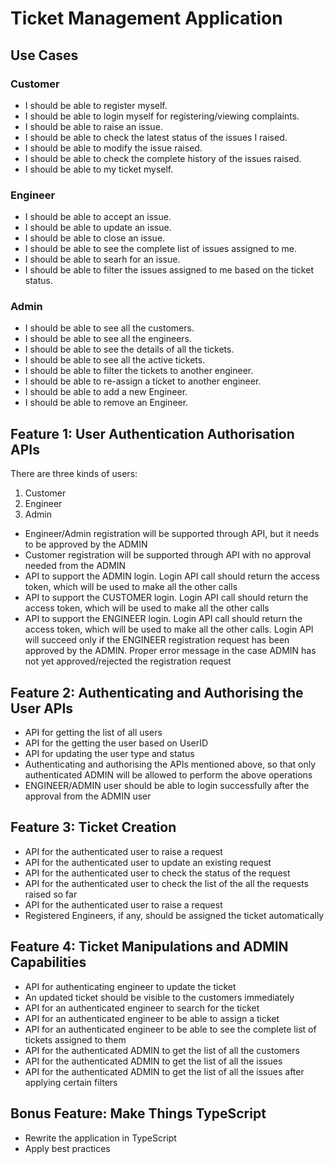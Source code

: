 # Ticket Management Application

## Use Cases

### Customer

- I should be able to register myself.
- I should be able to login myself for registering/viewing complaints.
- I should be able to raise an issue.
- I should be able to check the latest status of the issues I raised.
- I should be able to modify the issue raised.
- I should be able to check the complete history of the issues raised.
- I should be able to my ticket myself.

### Engineer

- I should be able to accept an issue.
- I should be able to update an issue.
- I should be able to close an issue.
- I should be able to see the complete list of issues assigned to me.
- I should be able to searh for an issue.
- I should be able to filter the issues assigned to me based on the ticket status.

### Admin

- I should be able to see all the customers.
- I should be able to see all the engineers.
- I should be able to see the details of all the tickets.
- I should be able to see all the active tickets.
- I should be able to filter the tickets to another engineer.
- I should be able to re-assign a ticket to another engineer.
- I should be able to add a new Engineer.
- I should be able to remove an Engineer.

## Feature 1: User Authentication Authorisation APIs

There are three kinds of users:

1. Customer
2. Engineer
3. Admin

- Engineer/Admin registration will be supported through API, but it needs to be approved by
the ADMIN
- Customer registration will be supported through API with no approval needed from the
ADMIN
- API to support the ADMIN login. Login API call should return the access token, which will
be used to make all the other calls
- API to support the CUSTOMER login. Login API call should return the access token, which
will be used to make all the other calls
- API to support the ENGINEER login. Login API call should return the access token, which
will be used to make all the other calls. Login API will succeed only if the ENGINEER
registration request has been approved by the ADMIN. Proper error message in the case
ADMIN has not yet approved/rejected the registration request


## Feature 2: Authenticating and Authorising the User APIs

- API for getting the list of all users
- API for the getting the user based on UserID
- API for updating the user type and status
- Authenticating and authorising the APIs mentioned above, so that only authenticated
ADMIN will be allowed to perform the above operations
- ENGINEER/ADMIN user should be able to login successfully after the approval from the
ADMIN user

## Feature 3: Ticket Creation

- API for the authenticated user to raise a request
- API for the authenticated user to update an existing request
- API for the authenticated user to check the status of the request
- API for the authenticated user to check the list of the all the requests raised so far
- API for the authenticated user to raise a request
- Registered Engineers, if any, should be assigned the ticket automatically

## Feature 4: Ticket Manipulations and ADMIN Capabilities

- API for authenticating engineer to update the ticket
- An updated ticket should be visible to the customers immediately
- API for an authenticated engineer to search for the ticket
- API for an authenticated engineer to be able to assign a ticket
- API for an authenticated engineer to be able to see the complete list of tickets
assigned to them
- API for the authenticated ADMIN to get the list of all the customers
- API for the authenticated ADMIN to get the list of all the issues
- API for the authenticated ADMIN to get the list of all the issues after applying certain
filters

## Bonus Feature: Make Things TypeScript

- Rewrite the application in TypeScript
- Apply best practices
